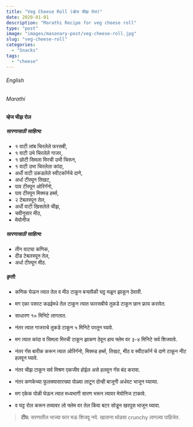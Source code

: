 ```yaml
---
title: "Veg Cheese Roll (व्हेज चीझ रोल)"
date: 2020-01-01
description: "Marathi Recipe for veg cheese roll"
type: "post"
image: "images/masonary-post/veg-cheese-roll.jpg"
slug: "veg-cheese-roll"
categories: 
  - "Snacks"
tags:
  - "cheese"
---
```



###### English








###### Marathi




#### व्हेज चीझ रोल



##### सारणासाठी साहित्य: 


- १ वाटी लांब चिरलेले फरसबी,
- १ वाटी उभे चिरलेले गाजर,
- १ छोटी सिमला मिरची उभी चिरून,
- १ वाटी उभा चिरलेला कांदा,
- अर्धी वाटी उकडलेले स्वीटकॉर्नचे दाणे,
- अर्धा टीस्पून तिखट,
- पाव टीस्पून ओरिगॅनो, 
- पाव टीस्पून मिक्स्ड हर्ब्स,
- २ टेबलस्पून तेल,
- अर्धी वाटी खिसलेले चीझ,
- चवीनुसार मीठ,
- मेयोनीज

##### सारणासाठी साहित्य: 


- तीन वाट्या कणिक,
- दीड टेबलस्पून तेल,
- अर्धा टीस्पून मीठ.


##### कृती: 


- कणिक घेऊन त्यात तेल व मीठ टाकून बऱ्यापैकी घट्ट मळून झाकून ठेवावी.
- मग एका पसरट कढईमधे तेल टाकून त्यात फारसबीचे तुकडे टाकून छान फ्राय करावेत.
- साधारण १० मिनिटे लागतात.
- नंतर त्यात गाजराचे तुकडे टाकून ५ मिनिटे परतून घ्यावे.
- मग त्यात कांदा व सिमला मिरची टाकून झाकण ठेवून हाय फ्लेम वर ३-४ मिनिटे सर्व शिजवावे.
- नंतर गॅस बारीक करून त्यात ओरिगॅनो, मिक्स्ड हर्ब्स, तिखट, मीठ व स्वीटकॉर्न चे दाणे टाकून नीट
हलवून घ्यावे. 
- नंतर चीझ टाकून सर्व मिश्रण एकजीव होईल असे हलवून गॅस बंद करावा.

- नंतर कणकेच्या फुलक्यासारख्या पोळ्या लाटून दोन्ही बाजूनी अर्धवट भाजून घ्याव्या.
- मग एकेक पोळी घेऊन त्यात मध्यभागी सारण भरून त्यावर मेयोनिज टाकावे.
- व घट्ट रोल करून तव्यावर लो फ्लेम वर तेल किंवा बटर सोडून खरपूस भाजून घ्यावा.



> **टीप:** सरणातील भाज्या फार मऊ शिजवू नये. खाताना थोड्या crunchy लागल्या पाहिजेत.